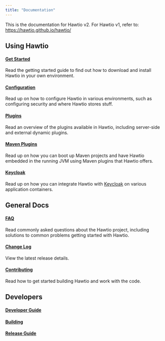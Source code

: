 ```yaml
---
title: "Documentation"
---
```


This is the documentation for Hawtio v2. For Hawtio v1, refer to: https://hawtio.github.io/hawtio/

## Using Hawtio

#### [Get Started](get-started/)

Read the getting started guide to find out how to download and install Hawtio in your own environment.

#### [Configuration](configuration/)

Read up on how to configure Hawtio in various environments, such as configuring security and where Hawtio stores stuff.

#### [Plugins](plugins/)

Read an overview of the plugins available in Hawtio, including server-side and external dynamic plugins.

#### [Maven Plugins](maven-plugins/)

Read up on how you can boot up Maven projects and have Hawtio embedded in the running JVM using Maven plugins that Hawtio offers.
 
#### [Keycloak](keycloak-integration/)

Read up on how you can integrate Hawtio with [Keycloak](https://www.keycloak.org/) on various application containers.

## General Docs

#### [FAQ](faq/)

Read commonly asked questions about the Hawtio project, including solutions to common problems getting started with Hawtio.

#### [Change Log](https://github.com/hawtio/hawtio/blob/master/CHANGES.md)

View the latest release details.

#### [Contributing](contributing/)

Read how to get started building Hawtio and work with the code.

## Developers

#### [Developer Guide](https://github.com/hawtio/hawtio/blob/master/DEVELOPERS.md)

#### [Building](https://github.com/hawtio/hawtio/blob/master/BUILDING.md)

#### [Release Guide](https://github.com/hawtio/hawtio/blob/master/RELEASING.md)

